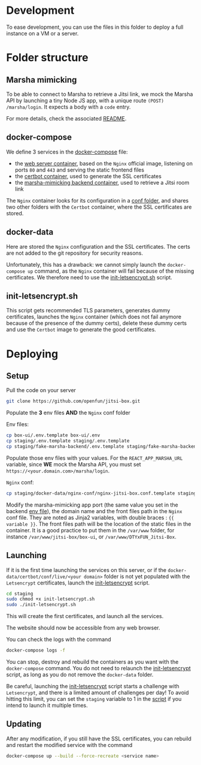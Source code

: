 # Development

To ease development, you can use the files in this folder to deploy a full instance on a VM or a server.

# Folder structure

## Marsha mimicking
To be able to connect to Marsha to retrieve a Jitsi link, we mock the Marsha API by launching a tiny Node JS app, with a unique route `(POST) /marsha/login`. It expects a body with a `code` entry. 

For more details, check the associated [README](./fake-marsha-backend/README.md).

## docker-compose
We define 3 services in the [docker-compose](./docker-compose.yml) file:
- the [web server container](../box-ui/README.md), based on the `Nginx` official image, listening on ports `80` and `443` and serving the static frontend files
- the [certbot container](https://hub.docker.com/r/certbot/certbot), used to generate the SSL certificates
- the [marsha-mimicking backend container](##Marsha-mimicking), used to retrieve a Jitsi room link

The `Nginx` container looks for its configuration in a [conf folder](./docker-data/nginx-conf), and shares two other folders with the `Certbot` container, where the SSL certificates are stored.

## docker-data
Here are stored the `Nginx` configuration and the SSL certificates. The certs are not added to the git repository for security reasons.

Unfortunately, this has a drawback: we cannot simply launch the `docker-compose up` command, as the `Nginx` container will fail because of the missing certificates. We therefore need to use the [init-letsencrypt.sh](./init-letsencrypt.sh) script.

## init-letsencrypt.sh
This script gets recommended TLS parameters, generates dummy certificates, launches the `Nginx` container (which does not fail anymore because of the presence of the dummy certs), delete these dummy certs and use the `Certbot` image to generate the good certificates.

# Deploying

## Setup
Pull the code on your server
```bash
git clone https://github.com/openfun/jitsi-box.git
```

Populate the **3** env files **AND** the `Nginx` conf folder

Env files:
```bash
cp box-ui/.env.template box-ui/.env
cp staging/.env.template staging/.env.template
cp staging/fake-marsha-backend/.env.template staging/fake-marsha-backend/.env
```
Populate those env files with your values. For the `REACT_APP_MARSHA_URL` variable, since **WE** mock the Marsha API, you must set `https://<your.domain.com>/marsha/login`.

`Nginx` conf:
```bash
cp staging/docker-data/nginx-conf/nginx-jitsi-box.conf.template staging/docker-data/nginx-conf/nginx-jitsi-box.conf
```
Modify the marsha-mimicking app port (the same value you set in the backend [env file](./fake-marsha-backend/.env.template)), the domain name and the front files path in the `Nginx` conf file. They are noted as Jinja2 variables, with double braces : `{{ variable }}`.
The front files path will be the location of the static files in the container. It is a good practice to put them in the `/var/www` folder, for instance `/var/www/jitsi-box/box-ui`, or `/var/www/DTYxFUN_Jitsi-Box`.

## Launching

If it is the first time launching the services on this server, or if the `docker-data/certbot/conf/live/<your domain>` folder is not yet populated with the `Letsencrypt` certificates, launch the [init-letsencrypt](##init-letsencrypt.sh) script.
```bash
cd staging
sudo chmod +x init-letsencrypt.sh
sudo ./init-letsencrypt.sh
```

This will create the first certificates, and launch all the services.

The website should now be accessible from any web browser.

You can check the logs with the command
```bash
docker-compose logs -f
```

You can stop, destroy and rebuild the containers as you want with the `docker-compose` command. You do not need to relaunch the [init-letsencrypt](##init-letsencrypt.sh) script, as long as you do not remove the `docker-data` folder.

Be careful, launching the [init-letsencrypt](##init-letsencrypt.sh) script starts a challenge with `Letsencrypt`, and there is a limited amount of challenges per day! To avoid hitting this limit, you can set the `staging` variable to 1 in the [script](./init-letsencrypt.sh) if you intend to launch it multiple times.

## Updating
After any modification, if you still have the SSL certificates, you can rebuild and restart the modified service with the command
```bash
docker-compose up --build --force-recreate <service name>
```
